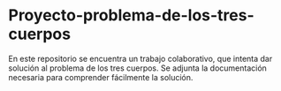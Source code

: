 # Proyecto-problema-de-los-tres-cuerpos
En este repositorio se encuentra un trabajo colaborativo, que intenta dar solución al problema de los tres cuerpos. Se adjunta la documentación necesaria para comprender fácilmente la solución.
